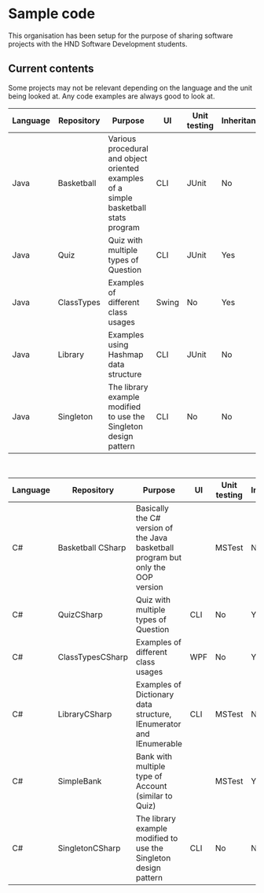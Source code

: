 # Sample code

This organisation has been setup for the purpose of sharing software projects with the HND Software Development students.

## Current contents

Some projects may not be relevant depending on the language and the unit being looked at. Any code examples are always good to look at.

| Language | Repository | Purpose | UI | Unit testing | Inheritance | Interfaces |
|---|---|---|---|---|---|---|
| Java | Basketball | Various procedural and object oriented examples of a simple basketball stats program | CLI | JUnit | No | Yes |
| Java | Quiz | Quiz with multiple types of Question | CLI | JUnit | Yes | No |
| Java | ClassTypes | Examples of different class usages | Swing | No | Yes | Yes |
| Java | Library | Examples using Hashmap data structure | CLI | JUnit | No | No |
| Java | Singleton | The library example modified to use the Singleton design pattern | CLI | No | No | Yes |

<br>

| Language | Repository | Purpose | UI | Unit testing | Inheritance | Interfaces |
|---|---|---|---|---|---|---|
| C# | Basketball CSharp | Basically the C# version of the Java basketball program but only the OOP version | | MSTest | No | Yes |
| C# | QuizCSharp | Quiz with multiple types of Question | CLI | No | Yes | No |
| C# | ClassTypesCSharp | Examples of different class usages | WPF | No | Yes | Yes |
| C# | LibraryCSharp | Examples of Dictionary data structure, IEnumerator and IEnumerable | CLI | MSTest | No | Yes |
| C# | SimpleBank | Bank with multiple type of Account (similar to Quiz) | | MSTest| Yes | Yes |
| C# | SingletonCSharp | The library example modified to use the Singleton design pattern | CLI | No | No | Yes |
